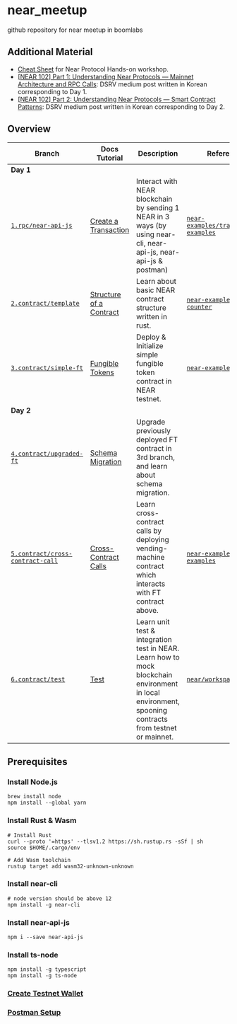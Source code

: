 # near_meetup
github repository for near meetup in boomlabs
## Additional Material
* [Cheat Sheet](https://bit.ly/near_meetup) for Near Protocol Hands-on workshop.
* [[NEAR 102] Part 1: Understanding Near Protocols — Mainnet Architecture and RPC Calls](https://medium.com/dsrv/near-102-understanding-near-protocol-mainnet-architecture-and-rpc-call-75351d28bdb4): DSRV medium post written in Korean corresponding to Day 1.
* [[NEAR 102] Part 2: Understanding Near Protocols — Smart Contract Patterns](https://medium.com/dsrv/near-102-understanding-near-protocol-smart-contract-pattern-bc2f746fd4ba): DSRV medium post written in Korean corresponding to Day 2.

## Overview
| Branch                                                                                                               | Docs Tutorial                                                                                                  | Description                                                                                                                                            | Reference                                                                                                         |
| ---------------------------------------------------------------------------------------------------------------------| ---------------------------------------------------------------------------------------------------------------|--------------------------------------------------------------------------------------------------------------------------------------------------------|-------------------------------------------------------------------------------------------------------------------|
| **Day 1**                                                                                                            |                                                                                                                |                                                                                                                                                        |                                                                                                                   |
| [`1.rpc/near-api-js`](https://github.com/boomlabs-web3/near-meetup/tree/1.rpc/near-api-js)                           | [Create a Transaction](https://docs.near.org/integrator/create-transactions#low-level----create-a-transaction) | Interact with NEAR blockchain by sending 1 NEAR in 3 ways (by using near-cli, near-api-js, near-api-js & postman)                                      | [`near-examples/transaction-examples`](https://github.com/near-examples/transaction-examples)                     |
| [`2.contract/template`](https://github.com/boomlabs-web3/near-meetup/tree/2.contract/template)                       | [Structure of a Contract](https://www.near-sdk.io/contract-structure/near-bindgen)                             | Learn about basic NEAR contract structure written in rust.                                                                                             | [`near-examples/rust-counter`](https://github.com/near-examples/rust-counter)                                     |
| [`3.contract/simple-ft`](https://github.com/boomlabs-web3/near-meetup/tree/3.contract/simple-ft)                     | [Fungible Tokens](https://docs.near.org/develop/relevant-contracts/ft)                                         | Deploy & Initialize simple fungible token contract in NEAR testnet.                                                                                    | [`near-examples/FT`](https://github.com/near-examples/FT)                                                         |
| **Day 2**                                                                                                            |                                                                                                                |                                                                                                                                                        |                                                                                                                   |
| [`4.contract/upgraded-ft`](https://github.com/boomlabs-web3/near-meetup/tree/4.contract/upgraded-ft)                 | [Schema Migration](https://welcome.near.university/developers/contract-patterns/schema-migration)                                     | Upgrade previously deployed FT contract in 3rd branch, and learn about schema migration.                                                               |                                                                                                                   |
| [`5.contract/cross-contract-call`](https://github.com/boomlabs-web3/near-meetup/tree/5.contract/cross-contract-call) | [Cross-Contract Calls](https://docs.near.org/develop/contracts/crosscontract)                                  | Learn cross-contract calls by deploying vending-machine contract which interacts with FT contract above.                                               | [`near-examples/docs-examples`](https://github.com/near-examples/docs-examples/tree/main/cross-contract-hello-rs) |
| [`6.contract/test`](https://github.com/boomlabs-web3/near-meetup/tree/6.contract/test)                               | [Test](https://docs.near.org/develop/testing/introduction)                                                     | Learn unit test & integration test in NEAR. Learn how to mock blockchain environment in local environment, spooning contracts from testnet or mainnet. | [`near/workspaces-rs`](https://github.com/near/workspaces-rs)                                                     |

## Prerequisites

### Install Node.js
```=bash
brew install node
npm install --global yarn
```
### Install Rust & Wasm
```=bash
# Install Rust
curl --proto '=https' --tlsv1.2 https://sh.rustup.rs -sSf | sh
source $HOME/.cargo/env

# Add Wasm toolchain
rustup target add wasm32-unknown-unknown
```
### Install near-cli
```=bash
# node version should be above 12
npm install -g near-cli
```

### Install near-api-js
```=bash
npm i --save near-api-js
```

### Install ts-node
```=bash
npm install -g typescript
npm install -g ts-node
```
### [Create Testnet Wallet](https://wiki.near.org/getting-started/creating-a-near-wallet)
### [Postman Setup](https://docs.near.org/api/rpc/setup#postman-setup)
